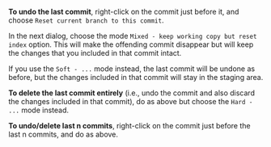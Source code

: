 **To undo the last commit**, right-click on the commit just before it, and choose `Reset current branch to this commit`.

In the next dialog, choose the mode `Mixed - keep working copy but reset index` option. This will make the offending commit disappear but will keep the changes that you included in that commit intact.

<pic eager src="{{baseUrl}}/gitAndGithub/commit/images/sourcetree_9.png" />

If you use the `Soft - ...` mode instead, the last commit will be undone as before, but the changes included in that commit will stay in the staging area.

**To delete the last commit entirely** (i.e., undo the commit and also discard the changes included in that commit), do as above but choose the `Hard - ...` mode instead.

**To undo/delete last n commits**, right-click on the commit just before the last n commits, and do as above.
